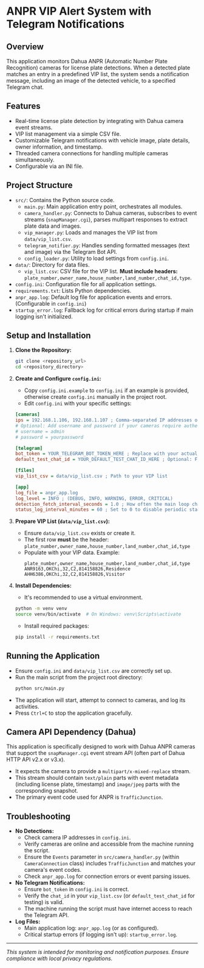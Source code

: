 # ANPR VIP Alert System with Telegram Notifications

## Overview

This application monitors Dahua ANPR (Automatic Number Plate Recognition) cameras for license plate detections. When a detected plate matches an entry in a predefined VIP list, the system sends a notification message, including an image of the detected vehicle, to a specified Telegram chat.

## Features

- Real-time license plate detection by integrating with Dahua camera event streams.
- VIP list management via a simple CSV file.
- Customizable Telegram notifications with vehicle image, plate details, owner information, and timestamp.
- Threaded camera connections for handling multiple cameras simultaneously.
- Configurable via an INI file.

## Project Structure

- `src/`: Contains the Python source code.
  - `main.py`: Main application entry point, orchestrates all modules.
  - `camera_handler.py`: Connects to Dahua cameras, subscribes to event streams (`snapManager.cgi`), parses multipart responses to extract plate data and images.
  - `vip_manager.py`: Loads and manages the VIP list from `data/vip_list.csv`.
  - `telegram_notifier.py`: Handles sending formatted messages (text and image) via the Telegram Bot API.
  - `config_loader.py`: Utility to load settings from `config.ini`.
- `data/`: Directory for data files.
  - `vip_list.csv`: CSV file for the VIP list. **Must include headers:** `plate_number,owner_name,house_number,land_number,chat_id,type`.
- `config.ini`: Configuration file for all application settings.
- `requirements.txt`: Lists Python dependencies.
- `anpr_app.log`: Default log file for application events and errors. (Configurable in `config.ini`)
- `startup_error.log`: Fallback log for critical errors during startup if main logging isn't initialized.

## Setup and Installation

1.  **Clone the Repository:**
    ```bash
    git clone <repository_url>
    cd <repository_directory>
    ```

2.  **Create and Configure `config.ini`:**
    - Copy `config.ini.example` to `config.ini` if an example is provided, otherwise create `config.ini` manually in the project root.
    - Edit `config.ini` with your specific settings:

    ```ini
    [cameras]
    ips = 192.168.1.106, 192.168.1.107 ; Comma-separated IP addresses of your Dahua cameras
    # Optional: Add username and password if your cameras require authentication
    # username = admin
    # password = yourpassword

    [telegram]
    bot_token = YOUR_TELEGRAM_BOT_TOKEN_HERE ; Replace with your actual Telegram Bot Token
    default_test_chat_id = YOUR_DEFAULT_TEST_CHAT_ID_HERE ; Optional: For testing notifications

    [files]
    vip_list_csv = data/vip_list.csv ; Path to your VIP list

    [app]
    log_file = anpr_app.log
    log_level = INFO ; (DEBUG, INFO, WARNING, ERROR, CRITICAL)
    detection_fetch_interval_seconds = 1.0 ; How often the main loop checks the detection queue
    status_log_interval_minutes = 60 ; Set to 0 to disable periodic status log
    ```

3.  **Prepare VIP List (`data/vip_list.csv`):**
    - Ensure `data/vip_list.csv` exists or create it.
    - The first row **must** be the header: `plate_number,owner_name,house_number,land_number,chat_id,type`
    - Populate with your VIP data. Example:
      ```csv
      plate_number,owner_name,house_number,land_number,chat_id,type
      ANR9163,OKChi,32,C2,814158826,Residence
      AHH6386,OKChi,32,C2,814158826,Visitor
      ```

4.  **Install Dependencies:**
    - It's recommended to use a virtual environment.
    ```bash
    python -m venv venv
    source venv/bin/activate  # On Windows: venv\Scripts\activate
    ```
    - Install required packages:
    ```bash
    pip install -r requirements.txt
    ```

## Running the Application

- Ensure `config.ini` and `data/vip_list.csv` are correctly set up.
- Run the main script from the project root directory:
  ```bash
  python src/main.py
  ```
- The application will start, attempt to connect to cameras, and log its activities.
- Press `Ctrl+C` to stop the application gracefully.

## Camera API Dependency (Dahua)

This application is specifically designed to work with Dahua ANPR cameras that support the `snapManager.cgi` event stream API (often part of Dahua HTTP API v2.x or v3.x).
- It expects the camera to provide a `multipart/x-mixed-replace` stream.
- This stream should contain `text/plain` parts with event metadata (including license plate, timestamp) and `image/jpeg` parts with the corresponding snapshot.
- The primary event code used for ANPR is `TrafficJunction`.

## Troubleshooting

- **No Detections:**
  - Check camera IP addresses in `config.ini`.
  - Verify cameras are online and accessible from the machine running the script.
  - Ensure the `Events` parameter in `src/camera_handler.py` (within `CameraConnection` class) includes `TrafficJunction` and matches your camera's event codes.
  - Check `anpr_app.log` for connection errors or event parsing issues.
- **No Telegram Notifications:**
  - Ensure `bot_token` in `config.ini` is correct.
  - Verify the `chat_id` in your `vip_list.csv` (or `default_test_chat_id` for testing) is valid.
  - The machine running the script must have internet access to reach the Telegram API.
- **Log Files:**
  - Main application log: `anpr_app.log` (or as configured).
  - Critical startup errors (if logging isn't up): `startup_error.log`.

---
*This system is intended for monitoring and notification purposes. Ensure compliance with local privacy regulations.*